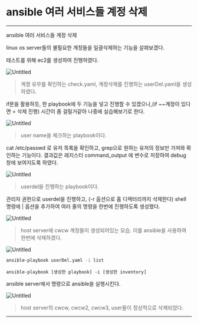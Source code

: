 # ansible 여러 서비스들 계정 삭제

---

ansible 여러 서비스들 계정 삭제

linux os server들의 불필요한 계정들을 일괄삭제하는 기능을 살펴보겠다.

테스트를 위해 ec2를 생성하여 진행하였다.

![Untitled](ansible%20%E1%84%8B%E1%85%A7%E1%84%85%E1%85%A5%20%E1%84%89%E1%85%A5%E1%84%87%E1%85%B5%E1%84%89%E1%85%B3%E1%84%83%E1%85%B3%E1%86%AF%20%E1%84%80%E1%85%A8%E1%84%8C%E1%85%A5%E1%86%BC%20%E1%84%89%E1%85%A1%E1%86%A8%E1%84%8C%E1%85%A6%2024bad115bf294339b86e60807ac1d95f/Untitled.png)

> 계졍 유무를 확인하는 check.yaml, 계정삭제를 진행하는 userDel.yaml을 생성하였다.
> 

if문을 활용하듯, 한 playbook에 두 기능을 넣고 진행할 수 있겠으나,(if ~~계정이 있다면 = 삭제 진행) 시간이 좀 걸릴거같아 나중에 실습해보기로 한다.

![Untitled](ansible%20%E1%84%8B%E1%85%A7%E1%84%85%E1%85%A5%20%E1%84%89%E1%85%A5%E1%84%87%E1%85%B5%E1%84%89%E1%85%B3%E1%84%83%E1%85%B3%E1%86%AF%20%E1%84%80%E1%85%A8%E1%84%8C%E1%85%A5%E1%86%BC%20%E1%84%89%E1%85%A1%E1%86%A8%E1%84%8C%E1%85%A6%2024bad115bf294339b86e60807ac1d95f/Untitled%201.png)

> user name을 체크하는 playbook이다.
> 

cat /etc/passwd 로 유저 목록을 확인하고, grep으로 원하는 유저의 정보만 가져와 확인하는 기능이다. 결과값은 레지스터 command_output 에 변수로 저장하여 debug 창에 보여지도록 하였다.

![Untitled](ansible%20%E1%84%8B%E1%85%A7%E1%84%85%E1%85%A5%20%E1%84%89%E1%85%A5%E1%84%87%E1%85%B5%E1%84%89%E1%85%B3%E1%84%83%E1%85%B3%E1%86%AF%20%E1%84%80%E1%85%A8%E1%84%8C%E1%85%A5%E1%86%BC%20%E1%84%89%E1%85%A1%E1%86%A8%E1%84%8C%E1%85%A6%2024bad115bf294339b86e60807ac1d95f/Untitled%202.png)

> userdel을 진행하는 playbook이다.
> 

관리자 권한으로 userdel을 진행하고, (-r 옵션으로 홈 디렉터리까지 삭제한다)
shell 명령에 | 옵션을 추가하여 여러 줄의 명령을 한번에 진행하도록 생성했다.

![Untitled](ansible%20%E1%84%8B%E1%85%A7%E1%84%85%E1%85%A5%20%E1%84%89%E1%85%A5%E1%84%87%E1%85%B5%E1%84%89%E1%85%B3%E1%84%83%E1%85%B3%E1%86%AF%20%E1%84%80%E1%85%A8%E1%84%8C%E1%85%A5%E1%86%BC%20%E1%84%89%E1%85%A1%E1%86%A8%E1%84%8C%E1%85%A6%2024bad115bf294339b86e60807ac1d95f/Untitled%203.png)

> host server에 cwcw 계정들이 생성되어있는 모습.
이를 ansible을 사용하여 한번에 삭제하겠다.
> 

![Untitled](ansible%20%E1%84%8B%E1%85%A7%E1%84%85%E1%85%A5%20%E1%84%89%E1%85%A5%E1%84%87%E1%85%B5%E1%84%89%E1%85%B3%E1%84%83%E1%85%B3%E1%86%AF%20%E1%84%80%E1%85%A8%E1%84%8C%E1%85%A5%E1%86%BC%20%E1%84%89%E1%85%A1%E1%86%A8%E1%84%8C%E1%85%A6%2024bad115bf294339b86e60807ac1d95f/Untitled%204.png)

```bash
ansible-playbook userDel.yaml -i list
```

`ansible-playbook [생성한 playbook] -i [생성한 inventory]`

ansible server에서 명령으로 ansible을 실행시킨다.

![Untitled](ansible%20%E1%84%8B%E1%85%A7%E1%84%85%E1%85%A5%20%E1%84%89%E1%85%A5%E1%84%87%E1%85%B5%E1%84%89%E1%85%B3%E1%84%83%E1%85%B3%E1%86%AF%20%E1%84%80%E1%85%A8%E1%84%8C%E1%85%A5%E1%86%BC%20%E1%84%89%E1%85%A1%E1%86%A8%E1%84%8C%E1%85%A6%2024bad115bf294339b86e60807ac1d95f/Untitled%205.png)

> host server의 cwcw, cwcw2, cwcw3, user들이 정상적으로 삭제되었다.
> 

---